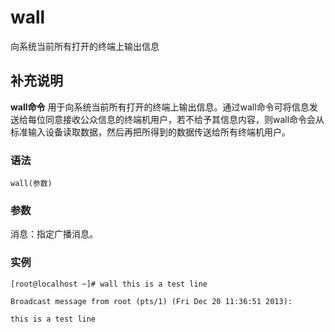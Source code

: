 wall
===

向系统当前所有打开的终端上输出信息

## 补充说明

**wall命令** 用于向系统当前所有打开的终端上输出信息。通过wall命令可将信息发送给每位同意接收公众信息的终端机用户，若不给予其信息内容，则wall命令会从标准输入设备读取数据，然后再把所得到的数据传送给所有终端机用户。

### 语法  

```
wall(参数)
```

### 参数  

消息：指定广播消息。

### 实例  

```
[root@localhost ~]# wall this is a test line

Broadcast message from root (pts/1) (Fri Dec 20 11:36:51 2013):

this is a test line
```


<!-- Linux命令行搜索引擎：https://jaywcjlove.github.io/linux-command/ -->